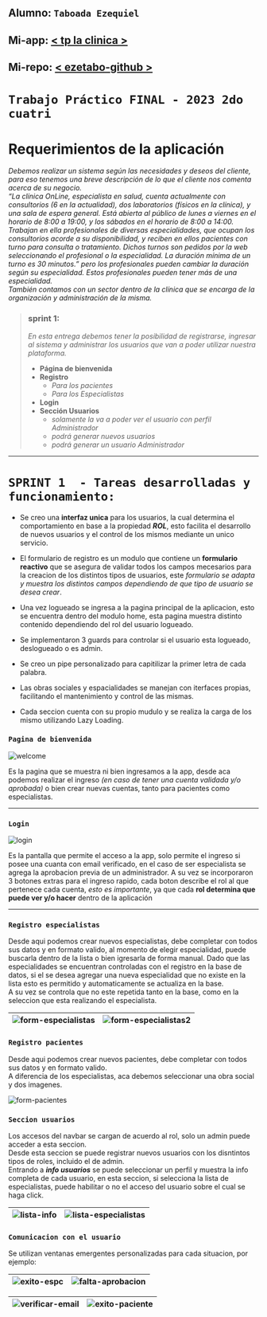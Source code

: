 ## Alumno: `Taboada Ezequiel`
## Mi-app:  [< tp la clinica >]
## Mi-repo:  [< ezetabo-github >]

# `Trabajo Práctico FINAL - 2023 2do cuatri`

# Requerimientos de la aplicación  
_Debemos realizar un sistema según las necesidades y deseos del cliente, para eso tenemos una breve
descripción de lo que el cliente nos comenta acerca de su negocio.  
“La clínica OnLine, especialista en salud, cuenta actualmente con consultorios (6 en la actualidad),
dos laboratorios (físicos en la clínica), y una sala de espera general. Está abierta al público de lunes a
viernes en el horario de 8:00 a 19:00, y los sábados en el horario de 8:00 a 14:00.  
Trabajan en ella profesionales de diversas especialidades, que ocupan los consultorios acorde a su
disponibilidad, y reciben en ellos pacientes con turno para consulta o tratamiento. Dichos turnos son
pedidos por la web seleccionando el profesional o la especialidad. La duración mínima de un turno es
30 minutos.” pero los profesionales pueden cambiar la duración según su especialidad. Estos
profesionales pueden tener más de una especialidad.  
También contamos con un sector dentro de la clínica que se encarga de la organización y
administración de la misma._

>### sprint 1:
>_En esta entrega debemos tener la posibilidad de registrarse, ingresar al sistema y administrar los usuarios que van a poder utilizar nuestra plataforma._
>  * **Página de bienvenida**
>  * **Registro**
>    * *Para los pacientes*    
>    * *Para los Especialistas*    
>  * **Login**
>  * **Sección Usuarios**
>    * *solamente la va a poder ver el usuario con perfil Administrador*
>    * *podrá generar nuevos usuarios*
>    * *podrá generar un usuario Administrador*

---  

# `SPRINT 1  - Tareas desarrolladas y funcionamiento: `   

* Se creo una **interfaz unica** para los usuarios, la cual determina el comportamiento en base a la propiedad **_ROL_**, esto facilita el desarrollo de nuevos usuarios y el control de los mismos mediante un unico servicio.  

* El formulario de registro es un  modulo que contiene un **formulario reactivo** que se asegura de validar todos los campos mecesarios para la creacion de los distintos tipos de usuarios, este *formulario se adapta y muestra los distintos campos dependiendo de que tipo de usuario se desea crear*.

* Una vez logueado se ingresa a la pagina principal de la aplicacion, esto se encuentra dentro del modulo home, esta pagina muestra distinto contenido dependiendo del rol del usuario logueado.

* Se implementaron 3 guards para controlar si el usuario esta logueado, deslogueado o es admin.  

* Se creo un pipe personalizado para capitilizar la primer letra de cada palabra.  

* Las obras sociales y espacialidades se manejan con iterfaces propias, facilitando el mantenimiento y control de las mismas.  

* Cada seccion cuenta con su propio mudulo y se realiza la carga de los mismo utilizando Lazy Loading.  

### `Pagina de bienvenida`  
![welcome]  

Es la pagina que se muestra ni bien ingresamos a la app, desde aca podemos realizar el ingreso _(en caso de tener una cuenta validada y/o aprobada)_ o bien crear nuevas cuentas, tanto para pacientes como especialistas.  

---  
### `Login`  
![login]  

Es la pantalla que permite el acceso a la app, solo permite el ingreso si posee una cuanta con email verificado, en el caso de ser especialista se agrega la aprobacion previa de un administrador.
A su vez se incorporaron 3 botones extras para el ingreso rapido, cada boton describe el rol al que pertenece cada cuenta, _esto es importante_, ya que cada **rol determina que puede ver y/o hacer** dentro de la aplicación  

---  

### `Registro especialistas`

Desde aqui podemos crear nuevos especialistas, debe completar con todos sus datos y en formato valido, al momento de elegir especialidad, puede buscarla dentro de la lista o bien igresarla de forma manual.
Dado que las especialidades se encuentran controladas con el registro en la base de datos, si el se desea agregar una nueva especialidad que no existe en la lista esto es permitido y automaticamente se actualiza en la base.  
A su vez se controla que no este repetida tanto en la base, como en la seleccion que esta realizando el especialista.

| ![form-especialistas] | ![form-especialistas2] |  
|:---:|:---:|  

### `Registro pacientes`  

Desde aqui podemos crear nuevos pacientes, debe completar con todos sus datos y en formato valido.  
A diferencia de los especialistas, aca debemos seleccionar una obra social y dos imagenes.

![form-pacientes]  


### `Seccion usuarios`  

Los accesos del navbar se cargan de acuerdo al rol, solo un admin puede acceder a esta seccion.  
Desde esta seccion se puede registrar nuevos usuarios con los disntintos tipos de roles, incluido el de admin.  
Entrando a **_info usuarios_** se puede seleccionar un perfil y muestra la info completa de cada usuario, en esta seccion, si selecciona la lista de especialistas, puede habilitar o no el acceso del usuario sobre el cual se haga click.  

| ![lista-info] | ![lista-especialistas] |  
|:---:|:---:|  

### `Comunicacion con el usuario`  

Se utilizan ventanas emergentes personalizadas para cada situacion, por ejemplo:  

| ![exito-espc] | ![falta-aprobacion] |  
|:---:|:---:| 

| ![verificar-email] | ![exito-paciente] |  
|:---:|:---:| 












<!-- url -->
[< tp la clinica >]:https://tp-final-taboada2023.web.app/

[< ezetabo-github >]:https://github.com/ezetabo/TP-FINAL.git


<!-- Imagenes -->
[welcome]:https://firebasestorage.googleapis.com/v0/b/tp-final-taboada2023.appspot.com/o/MRKDWN%2Fwelcome_1699045995044?alt=media&token=dc9ffb89-09ca-45ef-b783-65221be5cc24

[login]:https://firebasestorage.googleapis.com/v0/b/tp-final-taboada2023.appspot.com/o/MRKDWN%2Flogin_1699046092253?alt=media&token=2f94edab-9eb5-4456-8a4d-f3310a93b0d6

[form-especialistas]:https://firebasestorage.googleapis.com/v0/b/tp-final-taboada2023.appspot.com/o/MRKDWN%2Fform-especialista_1699046149268?alt=media&token=7a84c2b3-7b8c-4644-bbb6-1be042b665fb

[form-especialistas2]:https://firebasestorage.googleapis.com/v0/b/tp-final-taboada2023.appspot.com/o/MRKDWN%2Fform-especialista2_1699046183958?alt=media&token=666a1c66-9eaf-4dc1-9729-b21c69386fdf

[form-admin]:https://firebasestorage.googleapis.com/v0/b/tp-final-taboada2023.appspot.com/o/MRKDWN%2Fform-admin_1699046210460?alt=media&token=376aac80-87c9-4859-9e7b-61af63d9192e

[form-pacientes]:https://firebasestorage.googleapis.com/v0/b/tp-final-taboada2023.appspot.com/o/MRKDWN%2Fform-paciente_1699046122615?alt=media&token=9a2c7588-2d05-46a8-9841-cf0efd0f0329

[menu]:https://firebasestorage.googleapis.com/v0/b/tp-final-taboada2023.appspot.com/o/MRKDWN%2Fmenu_1699046238310?alt=media&token=21bad9b5-1caa-471b-8838-3f890712e541

[lista-especialistas]:https://firebasestorage.googleapis.com/v0/b/tp-final-taboada2023.appspot.com/o/MRKDWN%2Flista-especialistas_1699046262894?alt=media&token=2f5eda8e-4445-4782-b6a2-cc06d09ef9e2

[lista-info]:https://firebasestorage.googleapis.com/v0/b/tp-final-taboada2023.appspot.com/o/MRKDWN%2Fseccion-info_1699130371333?alt=media&token=f7488528-357f-4dfc-a5b1-cc9cdf755e8b

[falta-aprobacion]:https://firebasestorage.googleapis.com/v0/b/tp-final-taboada2023.appspot.com/o/MRKDWN%2Ffalta-aprobacion_1699129266010?alt=media&token=666b2d70-8ee6-4658-a95b-067148fdc40d

[exito-espc]:https://firebasestorage.googleapis.com/v0/b/tp-final-taboada2023.appspot.com/o/MRKDWN%2Fexito-espec_1699129185168?alt=media&token=5bbd687a-9f0a-4202-bb22-1d94cbb10ec0

[verificar-email]:https://firebasestorage.googleapis.com/v0/b/tp-final-taboada2023.appspot.com/o/MRKDWN%2Fverificar-email_1699129241493?alt=media&token=c5a5104d-233d-4f3e-a1a5-6b2ff74410fb

[exito-paciente]:https://firebasestorage.googleapis.com/v0/b/tp-final-taboada2023.appspot.com/o/MRKDWN%2Fexito-paciente_1699129208464?alt=media&token=18d3f800-b967-4c86-b71e-298142d3aedc

